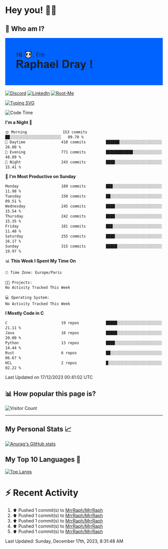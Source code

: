 # **Hey you! 👋🏼**

## **🔎 Who am I?**

<img src="https://github.com/MrrRaph/MrrRaph/blob/master/header.png?raw=true">

[![Discord](https://img.shields.io/badge/Discord-7289DA?style=for-the-badge&logo=discord&logoColor=white
)](https://discordapp.com/users/MrRaph#4214/)
[![LinkedIn](https://img.shields.io/badge/LinkedIn-0077B5?style=for-the-badge&logo=linkedin&logoColor=white)](https://www.linkedin.com/in/raphaeldray/)
[![Root-Me](https://img.shields.io/badge/dynamic/json?color=yellowgreen&label=Root-me%20Score&query=score&style=for-the-badge&url=https://raw.githubusercontent.com/MrrRaph/MrrRaph/master/root-me-stats.json&logoColor=white)](https://www.root-me.org/PandHacker)


[![Typing SVG](https://readme-typing-svg.herokuapp.com?font=glory&size=23&multiline=true&height=65&lines=CyberSecurity+Engineer+%F0%9F%92%BB;Freelance+Fullstack+Developer)](https://git.io/typing-svg)

<!--START_SECTION:waka-->
![Code Time](http://img.shields.io/badge/Code%20Time-0%20secs-blue)

**I'm a Night 🦉** 

```text
🌞 Morning                153 commits         ██░░░░░░░░░░░░░░░░░░░░░░░   09.70 % 
🌆 Daytime                410 commits         ██████░░░░░░░░░░░░░░░░░░░   26.00 % 
🌃 Evening                771 commits         ████████████░░░░░░░░░░░░░   48.89 % 
🌙 Night                  243 commits         ████░░░░░░░░░░░░░░░░░░░░░   15.41 % 
```
📅 **I'm Most Productive on Sunday** 

```text
Monday                   189 commits         ███░░░░░░░░░░░░░░░░░░░░░░   11.98 % 
Tuesday                  150 commits         ██░░░░░░░░░░░░░░░░░░░░░░░   09.51 % 
Wednesday                245 commits         ████░░░░░░░░░░░░░░░░░░░░░   15.54 % 
Thursday                 242 commits         ████░░░░░░░░░░░░░░░░░░░░░   15.35 % 
Friday                   181 commits         ███░░░░░░░░░░░░░░░░░░░░░░   11.48 % 
Saturday                 255 commits         ████░░░░░░░░░░░░░░░░░░░░░   16.17 % 
Sunday                   315 commits         █████░░░░░░░░░░░░░░░░░░░░   19.97 % 
```


📊 **This Week I Spent My Time On** 

```text
🕑︎ Time Zone: Europe/Paris

🐱‍💻 Projects: 
No Activity Tracked This Week

💻 Operating System: 
No Activity Tracked This Week
```

**I Mostly Code in C** 

```text
C                        19 repos            █████░░░░░░░░░░░░░░░░░░░░   21.11 % 
Java                     18 repos            █████░░░░░░░░░░░░░░░░░░░░   20.00 % 
Python                   13 repos            ████░░░░░░░░░░░░░░░░░░░░░   14.44 % 
Rust                     6 repos             ██░░░░░░░░░░░░░░░░░░░░░░░   06.67 % 
HCL                      2 repos             █░░░░░░░░░░░░░░░░░░░░░░░░   02.22 % 
```




 Last Updated on 17/12/2023 00:41:02 UTC
<!--END_SECTION:waka-->

## **📊 How popular this page is?**

![Visitor Count](https://profile-counter.glitch.me/MrrRaph/count.svg)

---

## **My Personal Stats 📈**

[![Anurag's GitHub stats](https://github-readme-stats.vercel.app/api?username=mrrraph&count_private=true&show_icons=true&title_color=fff&text_color=fff&bg_color=30,36d1dc,904e95)](https://github.com/anuraghazra/github-readme-stats)

## **My Top 10 Languages 📣**

[![Top Langs](https://github-readme-stats.vercel.app/api/top-langs/?username=mrrraph&langs_count=10&layout=compact&hide=html,css&hide_title=true)](https://github.com/anuraghazra/github-readme-stats)


# **⚡ Recent Activity**

<!--RECENT_ACTIVITY:start-->
1. ⬆️ Pushed 1 commit(s) to [MrrRaph/MrrRaph](https://github.com/MrrRaph/MrrRaph)<br>
2. ⬆️ Pushed 1 commit(s) to [MrrRaph/MrrRaph](https://github.com/MrrRaph/MrrRaph)<br>
3. ⬆️ Pushed 1 commit(s) to [MrrRaph/MrrRaph](https://github.com/MrrRaph/MrrRaph)<br>
4. ⬆️ Pushed 1 commit(s) to [MrrRaph/MrrRaph](https://github.com/MrrRaph/MrrRaph)<br>
5. ⬆️ Pushed 1 commit(s) to [MrrRaph/MrrRaph](https://github.com/MrrRaph/MrrRaph)<br>
<!--RECENT_ACTIVITY:end-->
<!--RECENT_ACTIVITY:last_update-->
Last Updated: Sunday, December 17th, 2023, 8:31:48 AM
<!--RECENT_ACTIVITY:last_update_end-->
